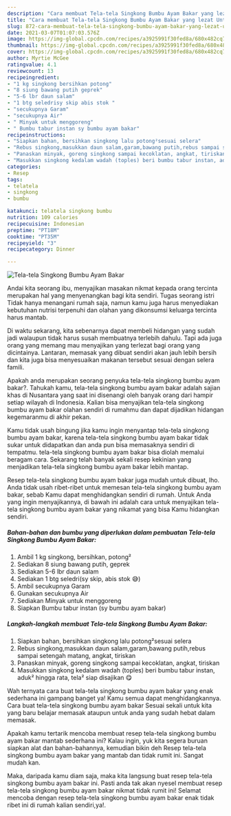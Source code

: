 ```yaml
---
description: "Cara membuat Tela-tela Singkong Bumbu Ayam Bakar yang lezat Untuk Jualan"
title: "Cara membuat Tela-tela Singkong Bumbu Ayam Bakar yang lezat Untuk Jualan"
slug: 872-cara-membuat-tela-tela-singkong-bumbu-ayam-bakar-yang-lezat-untuk-jualan
date: 2021-03-07T01:07:03.576Z
image: https://img-global.cpcdn.com/recipes/a3925991f30fed8a/680x482cq70/tela-tela-singkong-bumbu-ayam-bakar-foto-resep-utama.jpg
thumbnail: https://img-global.cpcdn.com/recipes/a3925991f30fed8a/680x482cq70/tela-tela-singkong-bumbu-ayam-bakar-foto-resep-utama.jpg
cover: https://img-global.cpcdn.com/recipes/a3925991f30fed8a/680x482cq70/tela-tela-singkong-bumbu-ayam-bakar-foto-resep-utama.jpg
author: Myrtie McGee
ratingvalue: 4.1
reviewcount: 13
recipeingredient:
- "1 kg singkong bersihkan potong"
- "8 siung bawang putih geprek"
- "5-6 lbr daun salam"
- "1 btg seledrisy skip abis stok "
- "secukupnya Garam"
- "secukupnya Air"
- " Minyak untuk menggoreng"
- " Bumbu tabur instan sy bumbu ayam bakar"
recipeinstructions:
- "Siapkan bahan, bersihkan singkong lalu potong²sesuai selera"
- "Rebus singkong,masukkan daun salam,garam,bawang putih,rebus sampai setengah matang, angkat, tiriskan"
- "Panaskan minyak, goreng singkong sampai kecoklatan, angkat, tiriskan"
- "Masukkan singkong kedalam wadah (toples) beri bumbu tabur instan, aduk² hingga rata, tela² siap disajikan 😋"
categories:
- Resep
tags:
- telatela
- singkong
- bumbu

katakunci: telatela singkong bumbu 
nutrition: 109 calories
recipecuisine: Indonesian
preptime: "PT18M"
cooktime: "PT35M"
recipeyield: "3"
recipecategory: Dinner

---
```



![Tela-tela Singkong Bumbu Ayam Bakar](https://img-global.cpcdn.com/recipes/a3925991f30fed8a/680x482cq70/tela-tela-singkong-bumbu-ayam-bakar-foto-resep-utama.jpg)

Andai kita seorang ibu, menyajikan masakan nikmat kepada orang tercinta merupakan hal yang menyenangkan bagi kita sendiri. Tugas seorang istri Tidak hanya menangani rumah saja, namun kamu juga harus menyediakan kebutuhan nutrisi terpenuhi dan olahan yang dikonsumsi keluarga tercinta harus mantab.

Di waktu  sekarang, kita sebenarnya dapat membeli hidangan yang sudah jadi walaupun tidak harus susah membuatnya terlebih dahulu. Tapi ada juga orang yang memang mau menyajikan yang terlezat bagi orang yang dicintainya. Lantaran, memasak yang dibuat sendiri akan jauh lebih bersih dan kita juga bisa menyesuaikan makanan tersebut sesuai dengan selera famili. 



Apakah anda merupakan seorang penyuka tela-tela singkong bumbu ayam bakar?. Tahukah kamu, tela-tela singkong bumbu ayam bakar adalah sajian khas di Nusantara yang saat ini disenangi oleh banyak orang dari hampir setiap wilayah di Indonesia. Kalian bisa menyajikan tela-tela singkong bumbu ayam bakar olahan sendiri di rumahmu dan dapat dijadikan hidangan kegemaranmu di akhir pekan.

Kamu tidak usah bingung jika kamu ingin menyantap tela-tela singkong bumbu ayam bakar, karena tela-tela singkong bumbu ayam bakar tidak sukar untuk didapatkan dan anda pun bisa memasaknya sendiri di tempatmu. tela-tela singkong bumbu ayam bakar bisa diolah memalui beragam cara. Sekarang telah banyak sekali resep kekinian yang menjadikan tela-tela singkong bumbu ayam bakar lebih mantap.

Resep tela-tela singkong bumbu ayam bakar juga mudah untuk dibuat, lho. Anda tidak usah ribet-ribet untuk memesan tela-tela singkong bumbu ayam bakar, sebab Kamu dapat menghidangkan sendiri di rumah. Untuk Anda yang ingin menyajikannya, di bawah ini adalah cara untuk menyajikan tela-tela singkong bumbu ayam bakar yang nikamat yang bisa Kamu hidangkan sendiri.

<!--inarticleads1-->

##### Bahan-bahan dan bumbu yang diperlukan dalam pembuatan Tela-tela Singkong Bumbu Ayam Bakar:

1. Ambil 1 kg singkong, bersihkan, potong²
1. Sediakan 8 siung bawang putih, geprek
1. Sediakan 5-6 lbr daun salam
1. Sediakan 1 btg seledri(sy skip, abis stok 😅)
1. Ambil secukupnya Garam
1. Gunakan secukupnya Air
1. Sediakan  Minyak untuk menggoreng
1. Siapkan  Bumbu tabur instan (sy bumbu ayam bakar)




<!--inarticleads2-->

##### Langkah-langkah membuat Tela-tela Singkong Bumbu Ayam Bakar:

1. Siapkan bahan, bersihkan singkong lalu potong²sesuai selera
1. Rebus singkong,masukkan daun salam,garam,bawang putih,rebus sampai setengah matang, angkat, tiriskan
1. Panaskan minyak, goreng singkong sampai kecoklatan, angkat, tiriskan
1. Masukkan singkong kedalam wadah (toples) beri bumbu tabur instan, aduk² hingga rata, tela² siap disajikan 😋




Wah ternyata cara buat tela-tela singkong bumbu ayam bakar yang enak sederhana ini gampang banget ya! Kamu semua dapat menghidangkannya. Cara buat tela-tela singkong bumbu ayam bakar Sesuai sekali untuk kita yang baru belajar memasak ataupun untuk anda yang sudah hebat dalam memasak.

Apakah kamu tertarik mencoba membuat resep tela-tela singkong bumbu ayam bakar mantab sederhana ini? Kalau ingin, yuk kita segera buruan siapkan alat dan bahan-bahannya, kemudian bikin deh Resep tela-tela singkong bumbu ayam bakar yang mantab dan tidak rumit ini. Sangat mudah kan. 

Maka, daripada kamu diam saja, maka kita langsung buat resep tela-tela singkong bumbu ayam bakar ini. Pasti anda tak akan nyesel membuat resep tela-tela singkong bumbu ayam bakar nikmat tidak rumit ini! Selamat mencoba dengan resep tela-tela singkong bumbu ayam bakar enak tidak ribet ini di rumah kalian sendiri,ya!.

